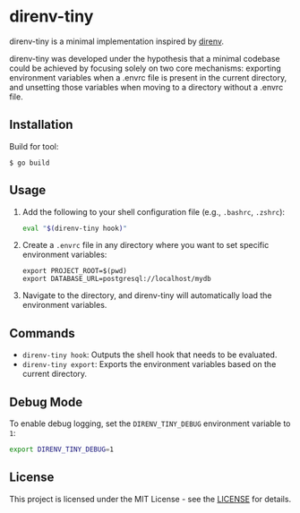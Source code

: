 # direnv-tiny

direnv-tiny is a minimal implementation inspired by [direnv](https://github.com/direnv/direnv).

direnv-tiny was developed under the hypothesis that a minimal codebase could be achieved by focusing solely on two core mechanisms: exporting environment variables when a .envrc file is present in the current directory, and unsetting those variables when moving to a directory without a .envrc file.

## Installation

Build for tool:

```
$ go build
```

## Usage

1. Add the following to your shell configuration file (e.g., `.bashrc`, `.zshrc`):
   ```bash
   eval "$(direnv-tiny hook)"
   ```

2. Create a `.envrc` file in any directory where you want to set specific environment variables:
   ```
   export PROJECT_ROOT=$(pwd)
   export DATABASE_URL=postgresql://localhost/mydb
   ```

3. Navigate to the directory, and direnv-tiny will automatically load the environment variables.

## Commands

- `direnv-tiny hook`: Outputs the shell hook that needs to be evaluated.
- `direnv-tiny export`: Exports the environment variables based on the current directory.

## Debug Mode

To enable debug logging, set the `DIRENV_TINY_DEBUG` environment variable to `1`:

```bash
export DIRENV_TINY_DEBUG=1
```

## License

This project is licensed under the MIT License - see the [LICENSE](https://opensource.org/license/mit) for details.
